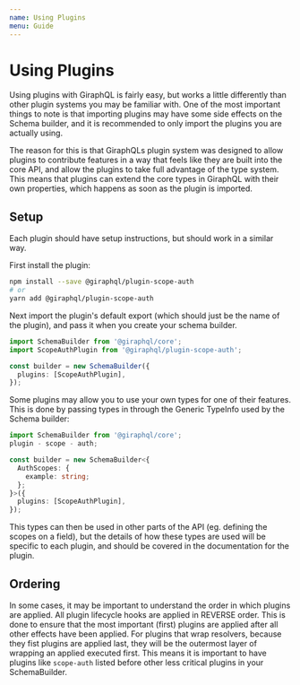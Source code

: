 ```yaml
---
name: Using Plugins
menu: Guide
---
```


# Using Plugins

Using plugins with GiraphQL is fairly easy, but works a little differently than other plugin systems
you may be familiar with. One of the most important things to note is that importing plugins may
have some side effects on the Schema builder, and it is recommended to only import the plugins you
are actually using.

The reason for this is that GiraphQLs plugin system was designed to allow plugins to contribute
features in a way that feels like they are built into the core API, and allow the plugins to take
full advantage of the type system. This means that plugins can extend the core types in GiraphQL
with their own properties, which happens as soon as the plugin is imported.

## Setup

Each plugin should have setup instructions, but should work in a similar way.

First install the plugin:

```bash
npm install --save @giraphql/plugin-scope-auth
# or
yarn add @giraphql/plugin-scope-auth
```

Next import the plugin's default export (which should just be the name of the plugin), and pass it
when you create your schema builder.

```ts
import SchemaBuilder from '@giraphql/core';
import ScopeAuthPlugin from '@giraphql/plugin-scope-auth';

const builder = new SchemaBuilder({
  plugins: [ScopeAuthPlugin],
});
```

Some plugins may allow you to use your own types for one of their features. This is done by passing
types in through the Generic TypeInfo used by the Schema builder:

```ts
import SchemaBuilder from '@giraphql/core';
plugin - scope - auth;

const builder = new SchemaBuilder<{
  AuthScopes: {
    example: string;
  };
}>({
  plugins: [ScopeAuthPlugin],
});
```

This types can then be used in other parts of the API (eg. defining the scopes on a field), but the
details of how these types are used will be specific to each plugin, and should be covered in the
documentation for the plugin.

## Ordering

In some cases, it may be important to understand the order in which plugins are applied. All plugin
lifecycle hooks are applied in REVERSE order. This is done to ensure that the most important (first)
plugins are applied after all other effects have been applied. For plugins that wrap resolvers,
because they fist plugins are applied last, they will be the outermost layer of wrapping an applied
executed first. This means it is important to have plugins like `scope-auth` listed before other
less critical plugins in your SchemaBuilder.
